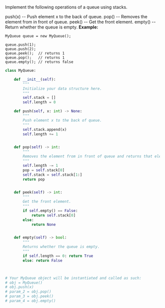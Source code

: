Implement the following operations of a queue using stacks.

push(x) -- Push element x to the back of queue.
pop() -- Removes the element from in front of queue.
peek() -- Get the front element.
empty() -- Return whether the queue is empty.
**Example:**
```
MyQueue queue = new MyQueue();

queue.push(1);
queue.push(2);  
queue.peek();  // returns 1
queue.pop();   // returns 1
queue.empty(); // returns false
```
```python
class MyQueue:

    def __init__(self):
        """
        Initialize your data structure here.
        """
        self.stack = []
        self.length = 0

    def push(self, x: int) -> None:
        """
        Push element x to the back of queue.
        """
        self.stack.append(x)
        self.length += 1


    def pop(self) -> int:
        """
        Removes the element from in front of queue and returns that element.
        """
        self.length -= 1
        pop = self.stack[0]
        self.stack = self.stack[1:]
        return pop


    def peek(self) -> int:
        """
        Get the front element.
        """
        if self.empty() == False:
            return self.stack[0]
        else:
            return None


    def empty(self) -> bool:
        """
        Returns whether the queue is empty.
        """
        if self.length == 0: return True
        else: return False



# Your MyQueue object will be instantiated and called as such:
# obj = MyQueue()
# obj.push(x)
# param_2 = obj.pop()
# param_3 = obj.peek()
# param_4 = obj.empty()
```